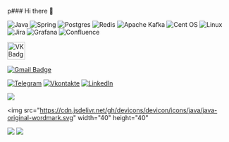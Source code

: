 p### Hi there 👋




![Java](https://img.shields.io/badge/java-%23ED8B00.svg?style=for-the-badge&logo=openjdk&logoColor=white)
![Spring](https://img.shields.io/badge/spring-%236DB33F.svg?style=for-the-badge&logo=spring&logoColor=white)
![Postgres](https://img.shields.io/badge/postgres-%23316192.svg?style=for-the-badge&logo=postgresql&logoColor=white)
![Redis](https://img.shields.io/badge/redis-%23DD0031.svg?style=for-the-badge&logo=redis&logoColor=white)
![Apache Kafka](https://img.shields.io/badge/Apache%20Kafka-000?style=for-the-badge&logo=apachekafka)
![Cent OS](https://img.shields.io/badge/cent%20os-002260?style=for-the-badge&logo=centos&logoColor=F0F0F0)
![Linux](https://img.shields.io/badge/Linux-FCC624?style=for-the-badge&logo=linux&logoColor=black)
![Jira](https://img.shields.io/badge/jira-%230A0FFF.svg?style=for-the-badge&logo=jira&logoColor=white)
![Grafana](https://img.shields.io/badge/grafana-%23F46800.svg?style=for-the-badge&logo=grafana&logoColor=white)
![Confluence](https://img.shields.io/badge/confluence-%23172BF4.svg?style=for-the-badge&logo=confluence&logoColor=white)


 <a href="https://vk.com/alaxay" rel="nofollow">
      <img src="https://camo.githubusercontent.com/e8005e7cba12a7d7a844030ba9a19259bf56e6b5e921b4053aa82f7a7b38fe60/68747470733a2f2f63646e2d69636f6e732d706e672e666c617469636f6e2e636f6d2f3531322f3134352f3134353831332e706e67" width="40" height="40" alt="VK Badge" data-canonical-src="https://cdn-icons-png.flaticon.com/512/145/145813.png" style="max-width: 100%;">
    </a>




<a href="mailto:alaxay8@gmail.com"><img src="https://camo.githubusercontent.com/a8c761056c822bf3e282450650e6c75bec1fb22acff08241e477faf8572b4b7e/68747470733a2f2f696d672e736869656c64732e696f2f62616467652f2d476d61696c2d7265643f7374796c653d666c6174266c6f676f3d476d61696c266c6f676f436f6c6f723d7768697465" alt="Gmail Badge" data-canonical-src="https://img.shields.io/badge/-Gmail-red?style=flat&amp;logo=Gmail&amp;logoColor=white" style="max-width: 100%;"></a></p>
</li>

[![Telegram](https://img.shields.io/badge/-Telegram-090909?style=for-the-badge&logo=telegram&logoColor=27A0D9)](https://t.me/alaxay)
[![Vkontakte](https://img.shields.io/badge/-Vkontakte-090909?style=for-the-badge&logo=Vk&logoColor=4F7DB3)](https://vk.com/alaxay)
[![LinkedIn](https://img.shields.io/badge/-LinkedIn-090909?style=for-the-badge&logo=linkedin&logoColor=007BB6)](https://www.linkedin.com/in/alexey-cherednichenko-b7b61b174/)





<picture>
  <source
    srcset="https://github-readme-stats.vercel.app/api?username=alaxay8&show_icons=true&theme=dark"
    media="(prefers-color-scheme: dark)"
  />
  <source
    srcset="https://github-readme-stats.vercel.app/api?username=anuraghazra&show_icons=true"
    media="(prefers-color-scheme: light), (prefers-color-scheme: no-preference)"
  />
  <img src="https://github-readme-stats.vercel.app/api?username=alaxay8&show_icons=true" />
</picture>

<img src="https://cdn.jsdelivr.net/gh/devicons/devicon/icons/java/java-original-wordmark.svg" width="40" height="40" 

<img src="https://cdn.jsdelivr.net/gh/devicons/devicon/icons/java/java-original-wordmark.svg" />


<img src="https://cdn.jsdelivr.net/gh/devicons/devicon/icons/java/java-plain-wordmark.svg" />
          
          

